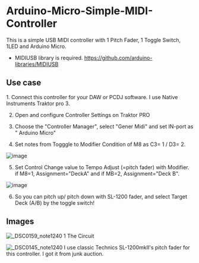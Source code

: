 # Arduino-Micro-Simple-MIDI-Controller

This is a simple USB MIDI controller with 1 Pitch Fader, 1 Toggle Switch, 1LED and Arduino Micro.

- MIDIUSB library is required.
https://github.com/arduino-libraries/MIDIUSB

<h2>Use case</h2>
1. Connect this controller for your DAW or PCDJ software. I use Native Instruments Traktor pro 3.

2. Open and configure Controller Settings on Traktor PRO

3. Choose the "Controller Manager", select "Gener Midi" and set IN-port as " Arduino Micro"

4. Set notes from Togggle to Modifier Condition of M8 as C3= 1 / D3= 2.

![image](https://user-images.githubusercontent.com/90672633/133881957-397f99d8-7c55-47b2-81b1-0a62c07269e4.png)

5. Set Control Change value to Tempo Adjust (=pitch fader) with Modifier. if M8=1, Assignment="DeckA" and if MB=2, Assignment="Deck B".

![image](https://user-images.githubusercontent.com/90672633/133881995-55ecfdb2-9e8d-4911-8a8c-e6558d207940.png)

6. So you can pitch up/ pitch down with SL-1200 fader, and select Target Deck (A/B) by the toggle switch!


<h2>Images</h2>

![_DSC0159_note1240 1](https://user-images.githubusercontent.com/90672633/133880499-0fc70cef-eaa9-44c8-b0c2-195c6d79a879.png)
The Circuit

![_DSC0145_note1240](https://user-images.githubusercontent.com/90672633/133880514-f1708564-df05-4910-871c-7db03b5481d5.png)
I use classic Technics SL-1200mkII's pitch fader for this controller. I got it from junk auction.
